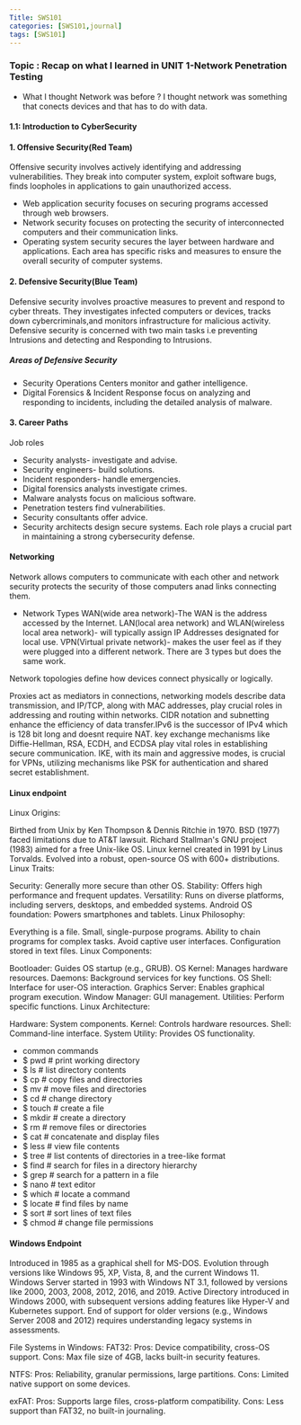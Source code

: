 ```yaml
---
Title: SWS101
categories: [SWS101,journal]
tags: [SWS101]
---
```

### Topic : Recap on what I learned in UNIT 1-Network Penetration Testing

- What I thought Network was before ?
I thought network was something that conects devices and that has to do with data.

#### 1.1: Introduction to CyberSecurity

#### 1. Offensive Security(Red Team)
Offensive security involves actively identifying and addressing vulnerabilities. They break into computer system, exploit software bugs, finds loopholes in applications to gain unauthorized access.

- Web application security focuses on securing programs accessed through web browsers. 
- Network security focuses on protecting the security of interconnected computers and their communication links.
- Operating system security secures the layer between hardware and applications.
Each area has specific risks and measures to ensure the overall security of computer systems.

#### 2. Defensive Security(Blue Team)
Defensive security involves proactive measures to prevent and respond to cyber threats. They investigates infected computers or devices, tracks down cybercriminals,and monitors infrastructure for malicious activity.
Defensive security is concerned with two main tasks i.e preventing Intrusions and detecting and Responding to Intrusions.

##### Areas of Defensive Security
- Security Operations Centers monitor and gather intelligence. 
- Digital Forensics & Incident Response focus on analyzing and responding to incidents, including the detailed analysis of malware.

#### 3. Career Paths 
Job roles
- Security analysts- investigate and advise.
- Security engineers- build solutions.
- Incident responders- handle emergencies.
- Digital forensics analysts investigate crimes.
- Malware analysts focus on malicious software.
- Penetration testers find vulnerabilities.
- Security consultants offer advice.
- Security architects design secure systems.
Each role plays a crucial part in maintaining a strong cybersecurity defense. 


#### Networking
Network allows computers to communicate with each other and network security protects the security of those computers anad links connecting them.

- Network Types
WAN(wide area network)-The WAN is the address accessed by the Internet.
LAN(local area network) and WLAN(wireless local area network)- will typically assign IP Addresses designated for local use.
VPN(Virtual private network)- makes the user feel as if they were plugged into a different network. There are 3 types but does the same work.

Network topologies define how devices connect physically or logically. 

Proxies act as mediators in connections, networking models describe data transmission, and IP/TCP, along with MAC addresses, play crucial roles in addressing and routing within networks. 
CIDR notation and subnetting enhance the efficiency of data transfer.IPv6 is the successor of IPv4 which is 128 bit long and doesnt require NAT.
key exchange mechanisms like Diffie-Hellman, RSA, ECDH, and ECDSA play vital roles in establishing secure communication. IKE, with its main and aggressive modes, is crucial for VPNs, utilizing mechanisms like PSK for authentication and shared secret establishment.

#### Linux endpoint
Linux Origins:

Birthed from Unix by Ken Thompson & Dennis Ritchie in 1970.
BSD (1977) faced limitations due to AT&T lawsuit.
Richard Stallman's GNU project (1983) aimed for a free Unix-like OS.
Linux kernel created in 1991 by Linus Torvalds.
Evolved into a robust, open-source OS with 600+ distributions.
Linux Traits:

Security: Generally more secure than other OS.
Stability: Offers high performance and frequent updates.
Versatility: Runs on diverse platforms, including servers, desktops, and embedded systems.
Android OS foundation: Powers smartphones and tablets.
Linux Philosophy:

Everything is a file.
Small, single-purpose programs.
Ability to chain programs for complex tasks.
Avoid captive user interfaces.
Configuration stored in text files.
Linux Components:

Bootloader: Guides OS startup (e.g., GRUB).
OS Kernel: Manages hardware resources.
Daemons: Background services for key functions.
OS Shell: Interface for user-OS interaction.
Graphics Server: Enables graphical program execution.
Window Manager: GUI management.
Utilities: Perform specific functions.
Linux Architecture:

Hardware: System components.
Kernel: Controls hardware resources.
Shell: Command-line interface.
System Utility: Provides OS functionality.

- common commands
- $ pwd # print working directory
- $ ls # list directory contents
- $ cp # copy files and directories 
- $ mv # move files and directories
- $ cd # change directory
- $ touch # create a file
- $ mkdir # create a directory
- $ rm # remove files or directories
- $ cat # concatenate and display files
- $ less # view file contents
- $ tree # list contents of directories in a tree-like format
- $ find # search for files in a directory hierarchy
- $ grep # search for a pattern in a file
- $ nano # text editor
- $ which # locate a command
- $ locate # find files by name
- $ sort # sort lines of text files
- $ chmod # change file permissions

#### Windows Endpoint
Introduced in 1985 as a graphical shell for MS-DOS.
Evolution through versions like Windows 95, XP, Vista, 8, and the current Windows 11.
Windows Server started in 1993 with Windows NT 3.1, followed by versions like 2000, 2003, 2008, 2012, 2016, and 2019.
Active Directory introduced in Windows 2000, with subsequent versions adding features like Hyper-V and Kubernetes support.
End of support for older versions (e.g., Windows Server 2008 and 2012) requires understanding legacy systems in assessments.

File Systems in Windows:
FAT32:
Pros: Device compatibility, cross-OS support.
Cons: Max file size of 4GB, lacks built-in security features.

NTFS:
Pros: Reliability, granular permissions, large partitions.
Cons: Limited native support on some devices.

exFAT:
Pros: Supports large files, cross-platform compatibility.
Cons: Less support than FAT32, no built-in journaling.

